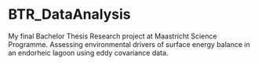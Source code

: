 # BTR_DataAnalysis

My final Bachelor Thesis Research project at Maastricht Science Programme.
Assessing environmental drivers of surface energy balance in an endorheic lagoon using eddy covariance data.
